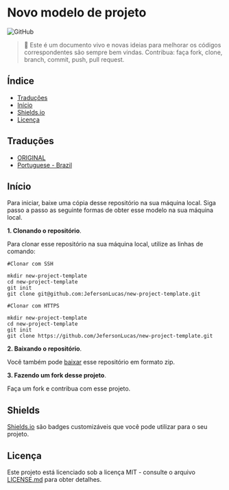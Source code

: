 # Novo modelo de projeto

![GitHub](https://img.shields.io/github/license/JefersonLucas/new-project-template)

> :rocket: Este é um documento vivo e novas ideias para melhorar os códigos correspondentes são sempre bem vindas. Contribua: faça fork, clone, branch, commit, push, pull request.

## Índice

 * [Traduções](#Traduções)
 * [Início](#Início)
 * [Shields.io](#shields)
 * [Licença](#licença)

## Traduções

* [ORIGINAL](https://github.com/JefersonLucas/new-project-template)
* [Portuguese - Brazil](https://github.com/JefersonLucas/new-project-template/tree/master/translations/pt-br)

## Início

Para iniciar, baixe uma cópia desse repositório na sua máquina local. Siga passo a passo as seguinte formas de obter esse modelo na sua máquina local.

**1. Clonando o repositório**.

Para clonar esse repositório na sua máquina local, utilize as linhas de comando:

```
#Clonar com SSH

mkdir new-project-template
cd new-project-template
git init
git clone git@github.com:JefersonLucas/new-project-template.git
```

```
#Clonar com HTTPS

mkdir new-project-template
cd new-project-template
git init
git clone https://github.com/JefersonLucas/new-project-template.git
```

**2. Baixando o repositório**.

Você também pode [baixar](https://github.com/JefersonLucas/new-project-template/archive/master.zip) esse repositório em formato zip.

**3. Fazendo um fork desse projeto**.

Faça um fork e contribua com esse projeto.

## Shields

[Shields.io](https://shields.io/) são badges customizáveis que você pode utilizar para o seu projeto.

## Licença

Este projeto está licenciado sob a licença MIT - consulte o arquivo [LICENSE.md](https://github.com/JefersonLucas/new-project-template/blob/master/LICENSE) para obter detalhes.
